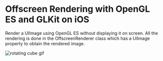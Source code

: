 # Offscreen Rendering with OpenGL ES and GLKit on iOS

Render a UIImage using OpenGL ES without displaying it on screen. All the rendering is done in the OffscreenRenderer class which has a UIImage property to obtain the rendered image.

![rotating cube gif](https://github.com/bestimmaa/ios-texture-cube/blob/master/cube.gif)
